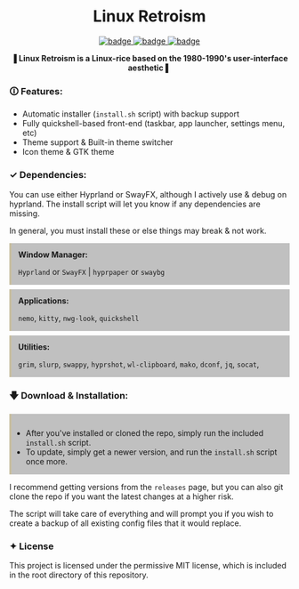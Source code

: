 <div align="center">

# Linux Retroism

</div>

<div align="center">

<a href="https://discord.gg/gleep">![badge](https://img.shields.io/badge/discord-262622?style=for-the-badge&logo=discord&logoColor=262622&logoSize=auto&color=e2e2d3) </a>
<a href="https://ko-fi.com/diinki">![badge](https://img.shields.io/badge/tip-262622?style=for-the-badge&logo=kofi&logoColor=262622&logoSize=auto&color=e2e2d3) </a>
<a href="https://youtube.com/@diinkikot">![badge](https://img.shields.io/badge/youtube_video-262622?style=for-the-badge&logo=youtube&logoColor=262622&logoSize=auto&color=e2e2d3) </a>

</div>

<div align="center">

▐ **Linux Retroism is a Linux-rice based on the 1980-1990's user-interface aesthetic** ▌

</div>

### 🛈 Features:

- Automatic installer (`install.sh` script) with backup support
- Fully quickshell-based front-end (taskbar, app launcher, settings menu, etc)
- Theme support & Built-in theme switcher
- Icon theme & GTK theme

### ✓ Dependencies:

You can use either Hyprland or SwayFX, although I actively use & debug on hyprland. The install script
will let you know if any dependencies are missing.

In general, you must install these or else things may break & not work.

<div style="border-left: 4px solid #c8bfa1ff; padding: 12px 100px 1px 12px; background-color: #0000003e; margin-bottom: 8px">
<strong>Window Manager:</strong><br>

`Hyprland` or `SwayFX` | `hyprpaper` or `swaybg`

</div>

<div style="border-left: 4px solid #c8bfa1ff; padding: 12px 100px 1px 12px; background-color: #0000003e; margin-bottom: 8px">
<strong>Applications:</strong><br>

`nemo`, `kitty`, `nwg-look`, `quickshell`

</div>

<div style="border-left: 4px solid #c8bfa1ff; padding: 12px 4px 1px 12px; background-color: #0000003e; margin-bottom: 8px">
<strong>Utilities:</strong><br>

`grim`, `slurp`, `swappy`, `hyprshot`, `wl-clipboard`, `mako`, `dconf`, `jq`, `socat`,

</div>

### 🡇 Download & Installation:

<div style="border-left: 4px solid #c8bfa1ff; padding: 12px 4px 1px 2px; background-color: #0000003e; margin-bottom: 12px">

- After you've installed or cloned the repo, simply run the included `install.sh` script.
- To update, simply get a newer version, and run the `install.sh` script once more.
</div>

I recommend getting versions from the `releases` page, but you can also git clone the repo if you
want the latest changes at a higher risk.

The script will take care of everything and will prompt you if you wish to create a backup of all
existing config files that it would replace.

### ✦ License

This project is licensed under the permissive MIT license, which is included in the root directory
of this repository.
